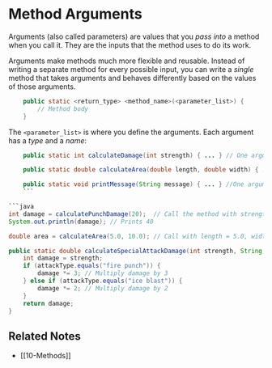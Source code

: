 # Method Arguments

Arguments (also called parameters) are values that you *pass into* a method when you call it.  They are the inputs that the method uses to do its work.  

Arguments make methods much more flexible and reusable.  Instead of writing a separate method for every possible input, you can write a *single* method that takes arguments and behaves differently based on the values of those arguments.

```java
    public static <return_type> <method_name>(<parameter_list>) {
        // Method body
    }
```

The `<parameter_list>` is where you define the arguments. Each argument has a *type* and a *name*:

```java
    public static int calculateDamage(int strength) { ... } // One argument: int strength

    public static double calculateArea(double length, double width) { ... } // Two arguments: double length, double width

    public static void printMessage(String message) { ... } //One argument: String message
    ```

```java
int damage = calculatePunchDamage(20);  // Call the method with strength = 20
System.out.println(damage); // Prints 40

double area = calculateArea(5.0, 10.0); // Call with length = 5.0, width = 10.0
```

```java
public static double calculateSpecialAttackDamage(int strength, String attackType) {
    int damage = strength;
    if (attackType.equals("fire punch")) {
        damage *= 3; // Multiply damage by 3
    } else if (attackType.equals("ice blast")) {
        damage *= 2; // Multiply damage by 2
    }
    return damage;
}
```

## Related Notes

- [[10-Methods]]